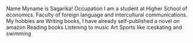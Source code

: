 Name 
Myname is Sagarika!
Occupation
I am a student at Higher School of economics. Faculty of foreign language and intercultural communications.
My hobbies are 
Writing books, I have already self-published a novel on amazon
Reading books
Listening to music
Art
Sports like iceskating and swimming
